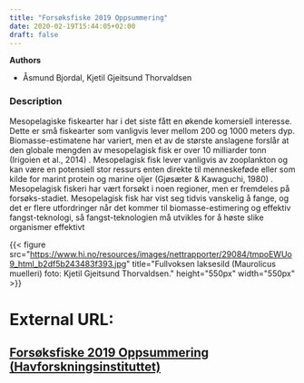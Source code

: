 ```yaml
---
title: "Forsøksfiske 2019 Oppsummering"
date: 2020-02-19T15:44:05+02:00
draft: false
---
```

**Authors**
  - Åsmund Bjordal, Kjetil Gjeitsund Thorvaldsen
  
### Description
Mesopelagiske fiskearter har i det siste fått en økende komersiell interesse. Dette er små fiskearter som vanligvis lever mellom 200 og 1000 meters dyp. Biomasse-estimatene har variert, men et av de største anslagene forslår at den globale mengden av mesopelagisk fisk er over 10 milliarder tonn (Irigoien et al., 2014) . Mesopelagisk fisk lever vanligvis av zooplankton og kan være en potensiell stor ressurs enten direkte til menneskeføde eller som kilde for marint protein og marine oljer (Gjøsæter & Kawaguchi, 1980) . Mesopelagisk fiskeri har vært forsøkt i noen regioner, men er fremdeles på forsøks-stadiet. Mesopelagisk fisk har vist seg tidvis vanskelig å fange, og det er flere utfordringer når det kommer til biomasse-estimering og effektiv fangst-teknologi, så fangst-teknologien må utvikles for å høste slike organismer effektivt


{{< figure src="https://www.hi.no/resources/images/nettrapporter/29084/tmpoEWUo9_html_b2df5b243483f393.jpg" title="Fullvoksen laksesild (Maurolicus muelleri) foto: Kjetil Gjeitsund Thorvaldsen." height="550px" width="550px" >}}

# External URL:
## [Forsøksfiske 2019 Oppsummering (Havforskningsinstituttet)](https://www.hi.no/en/hi/nettrapporter/rapport-fra-havforskningen-2020-5)